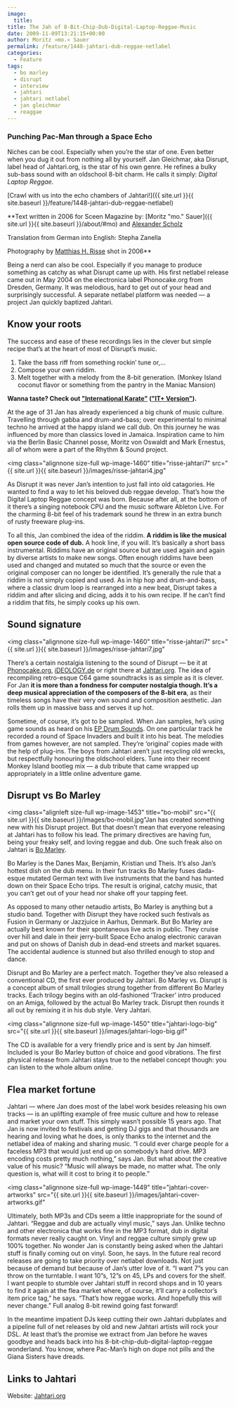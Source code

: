 ```yaml
---
image:
  title: 
title: The Jah of 8-Bit-Chip-Dub-Digital-Laptop-Reggae-Music
date: 2009-11-09T13:21:15+00:00
author: Moritz »mo.« Sauer
permalink: /feature/1448-jahtari-dub-reggae-netlabel
categories:
  - Feature
tags:
  - bo marley
  - disrupt
  - interview
  - jahtari
  - jahtari netlabel
  - jan gleichmar
  - reaggae
---
```

### Punching Pac-Man through a Space Echo

Niches can be cool. Especially when you’re the star of one. Even better when you dug it out from nothing all by yourself. Jan Gleichmar, aka Disrupt, label head of Jahtari.org, is the star of his own genre. He refines a bulky sub-bass sound with an oldschool 8-bit charm. He calls it simply: _Digital Laptop Reggae._

[Crawl with us into the echo chambers of Jahtari!]({{ site.url }}{{ site.baseurl }}/feature/1448-jahtari-dub-reggae-netlabel)

<!--more-->

<!--adsense-->

**Text written in 2006 for Sceen Magazine by: [Moritz "mo." Sauer]({{ site.url }}{{ site.baseurl }}/about/#mo) and <a href="http://alexanderscholz.com/" target="_blank">Alexander Scholz</a>
  
Translation from German into English: Stepha Zanella
  
Photography by <a href="http://www.risse.org/" target="_blank">Matthias H. Risse</a> shot in 2006**

Being a nerd can also be cool. Especially if you manage to produce something as catchy as what Disrupt came up with. His first netlabel release came out in May 2004 on the electronica label Phonocake.org from Dresden, Germany. It was melodious, hard to get out of your head and surprisingly successful. A separate netlabel platform was needed — a project Jan quickly baptized Jahtari.

## Know your roots

The success and ease of these recordings lies in the clever but simple recipe that’s at the heart of most of Disrupt’s music.

  1. Take the bass riff from something rockin’ tune or,...
  2. Compose your own riddim.
  3. Melt together with a melody from the 8-bit generation. (Monkey Island coconut flavor or something from the pantry in the Maniac Mansion)

**Wanna taste? Check out ["International Karate"](http://www.archive.org/download/JTRNET01/JTRNET01_02.mp3) (["IT+ Version"](http://www.archive.org/download/JTRNET01/JTRNET01_01.mp3)).**

At the age of 31 Jan has already experienced a big chunk of music culture. Travelling through gabba and drum-and-bass; over experimental to minimal techno he arrived at the happy island we call dub. On this journey he was influenced by more than classics loved in Jamaica. Inspiration came to him via the Berlin Basic Channel posse, Moritz von Oswaldt and Mark Ernestus, all of whom were a part of the Rhythm & Sound project.

<img class="alignnone size-full wp-image-1460" title="risse-jahtari7" src="{{ site.url }}{{ site.baseurl }}/images/risse-jahtari4.jpg"

As Disrupt it was never Jan’s intention to just fall into old catagories. He wanted to find a way to let his beloved dub reggae develop. That’s how the Digital Laptop Reggae concept was born. Because after all, at the bottom of it there’s a singing notebook CPU and the music software Ableton Live. For the charming 8-bit feel of his trademark sound he threw in an extra bunch of rusty freeware plug-ins.

To all this, Jan combined the idea of the riddim. **A riddim is like the musical open source code of dub.** A hook line, if you will. It’s basically a short bass instrumental. Riddims have an original source but are used again and again by diverse artists to make new songs. Often enough riddims have been used and changed and mutated so much that the source or even the original composer can no longer be identified. It’s generally the rule that a riddim is not simply copied and used. As in hip hop and drum-and-bass, where a classic drum loop is rearranged into a new beat, Disrupt takes a riddim and after slicing and dicing, adds it to his own recipe. If he can’t find a riddim that fits, he simply cooks up his own.

## Sound signature

<img class="alignnone size-full wp-image-1460" title="risse-jahtari7" src="{{ site.url }}{{ site.baseurl }}/images/risse-jahtari7.jpg"

There’s a certain nostalgia listening to the sound of Disrupt — be it at <a href="http://www.phonocake.org/release.php?release_id=35&lang=2" target="_blank">Phonocake.org</a>, <a href="http://www.ideology.de/archives/audio000118.php" target="_blank">iDEOLOGY.de</a> or right there at <a href="http://Jahtari.org" target="_blank">Jahtari.org</a>. The idea of recompiling retro-esque C64 game soundtracks is as simple as it is clever. For Jan **it is more than a fondness for computer nostalgia though. It’s a deep musical appreciation of the composers of the 8-bit era**, as their timeless songs have their very own sound and composition aesthetic. Jan rolls them up in massive bass and serves it up hot.

Sometime, of course, it’s got to be sampled. When Jan samples, he’s using game sounds as heard on his <a href="http://www.jahtari.org/music/JTR%20EP02.htm" target="_blank">EP Drum Sounds</a>. On one particular track he recorded a round of Space Invaders and built it into his beat. The melodies from games however, are not sampled. They’re ‘original’ copies made with the help of plug-ins. The boys from Jahtari aren’t just recycling old wrecks, but respectfully honouring the oldschool elders. Tune into their recent Monkey Island bootleg mix — a dub tribute that came wrapped up appropriately in a little online adventure game.

## Disrupt vs Bo Marley

<img class="alignleft size-full wp-image-1453" title="bo-mobil" src="{{ site.url }}{{ site.baseurl }}/images/bo-mobil.jpg"Jan has created something new with his Disrupt project. But that doesn’t mean that everyone releasing at Jahtari has to follow his lead. The primary directives are having fun, being your freaky self, and loving reggae and dub. One such freak also on Jahtari is <a href="http://www.jahtari.org/artists/bomarley.htm" target="_blank">Bo Marley</a>.

Bo Marley is the Danes Max, Benjamin, Kristian und Theis. It’s also Jan’s hottest dish on the dub menu. In their fun tracks Bo Marley fuses dada-esque mutated German text with live instruments that the band has hunted down on their Space Echo trips. The result is original, catchy music, that you can’t get out of your head nor shake off your tapping feet.

As opposed to many other netaudio artists, Bo Marley is anything but a studio band. Together with Disrupt they have rocked such festivals as Fusion in Germany or Jazzjuice in Aarhus, Denmark. But Bo Marley are actually best known for their spontaneous live acts in public. They cruise over hill and dale in their jerry-built Space Echo analog electronic caravan and put on shows of Danish dub in dead-end streets and market squares. The accidental audience is stunned but also thrilled enough to stop and dance.

Disrupt and Bo Marley are a perfect match. Together they’ve also released a conventional CD, the first ever produced by Jahtari. Bo Marley vs. Disrupt is a concept album of small trilogies strung together from different Bo Marley tracks. Each trilogy begins with an old-fashioned ‘Tracker’ intro produced on an Amiga, followed by the actual Bo Marley track. Disrupt then rounds it all out by remixing it in his dub style. Very Jahtari.

<img class="alignnone size-full wp-image-1450" title="jahtari-logo-big" src="{{ site.url }}{{ site.baseurl }}/images/jahtari-logo-big.gif"

The CD is available for a very friendly price and is sent by Jan himself. Included is your Bo Marley button of choice and good vibrations. The first physical release from Jahtari stays true to the netlabel concept though: you can listen to the whole album online.

## Flea market fortune

Jahtari — where Jan does most of the label work besides releasing his own tracks — is an uplifting example of free music culture and how to release and market your own stuff. This simply wasn’t possible 15 years ago. That Jan is now invited to festivals and getting DJ gigs and that thousands are hearing and loving what he does, is only thanks to the internet and the netlabel idea of making and sharing music. “I could ever charge people for a faceless MP3 that would just end up on somebody’s hard drive. MP3 encoding costs pretty much nothing,” says Jan. But what about the creative value of his music? “Music will always be made, no matter what. The only question is, what will it cost to bring it to people.”

<img class="alignnone size-full wp-image-1449" title="jahtari-cover-artworks" src="{{ site.url }}{{ site.baseurl }}/images/jahtari-cover-artworks.gif"

Ultimately, both MP3s and CDs seem a little inappropriate for the sound of Jahtari. “Reggae and dub are actually vinyl music,” says Jan. Unlike techno and other electronica that works fine in the MP3 format, dub in digital formats never really caught on. Vinyl and reggae culture simply grew up 100% together. No wonder Jan is constantly being asked when the Jahtari stuff is finally coming out on vinyl. Soon, he says. In the future real record releases are going to take priority over netlabel downloads. Not just because of demand but because of Jan’s utter love of it. “I want 7”s you can throw on the turntable. I want 10”s, 12”s on 45, LPs and covers for the shelf. I want people to stumble over Jahtari stuff in record shops and in 10 years to find it again at the flea market where, of course, it’ll carry a collector’s item price tag,” he says. “That’s how reggae works. And hopefully this will never change.” Full analog 8-bit rewind going fast forward!

In the meantime impatient DJs keep cutting their own Jahtari dubplates and a pipeline full of net releases by old and new Jahtari artists will rock your DSL. At least that’s the promise we extract from Jan before he waves goodbye and heads back into his 8-bit-chip-dub-digital-laptop-reggae wonderland. You know, where Pac-Man’s high on dope not pills and the Giana Sisters have dreads.

## Links to Jahtari

Website: [Jahtari.org](http://Jahtari.org)